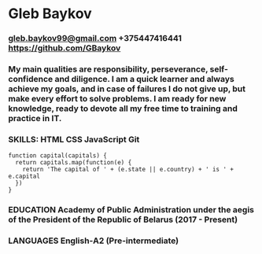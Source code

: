 # Gleb Baykov
### gleb.baykov99@gmail.com     +375447416441    https://github.com/GBaykov
### My main qualities are responsibility, perseverance, self-confidence and diligence. I am a quick learner and always achieve my goals, and in case of failures I do not give up, but make every effort to solve problems. I am ready for new knowledge, ready to devote all my free time to training and practice in IT.
### SKILLS:      HTML CSS JavaScript Git 
 
```
function capital(capitals) {
  return capitals.map(function(e) {
    return 'The capital of ' + (e.state || e.country) + ' is ' + e.capital
  })
} 
```
### EDUCATION     Academy of Public Administration under the aegis of the President of the Republic of Belarus (2017 - Present)
### LANGUAGES     English‐A2 (Pre-intermediate)
